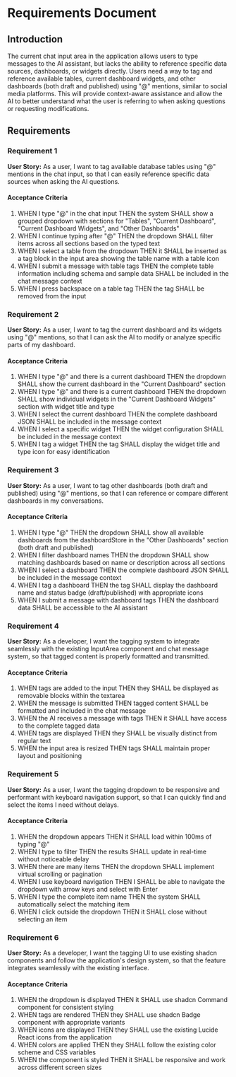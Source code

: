 # Requirements Document

## Introduction

The current chat input area in the application allows users to type messages to the AI assistant, but lacks the ability to reference specific data sources, dashboards, or widgets directly. Users need a way to tag and reference available tables, current dashboard widgets, and other dashboards (both draft and published) using "@" mentions, similar to social media platforms. This will provide context-aware assistance and allow the AI to better understand what the user is referring to when asking questions or requesting modifications.

## Requirements

### Requirement 1

**User Story:** As a user, I want to tag available database tables using "@" mentions in the chat input, so that I can easily reference specific data sources when asking the AI questions.

#### Acceptance Criteria

1. WHEN I type "@" in the chat input THEN the system SHALL show a grouped dropdown with sections for "Tables", "Current Dashboard", "Current Dashboard Widgets", and "Other Dashboards"
2. WHEN I continue typing after "@" THEN the dropdown SHALL filter items across all sections based on the typed text
3. WHEN I select a table from the dropdown THEN it SHALL be inserted as a tag block in the input area showing the table name with a table icon
4. WHEN I submit a message with table tags THEN the complete table information including schema and sample data SHALL be included in the chat message context
5. WHEN I press backspace on a table tag THEN the tag SHALL be removed from the input

### Requirement 2

**User Story:** As a user, I want to tag the current dashboard and its widgets using "@" mentions, so that I can ask the AI to modify or analyze specific parts of my dashboard.

#### Acceptance Criteria

1. WHEN I type "@" and there is a current dashboard THEN the dropdown SHALL show the current dashboard in the "Current Dashboard" section
2. WHEN I type "@" and there is a current dashboard THEN the dropdown SHALL show individual widgets in the "Current Dashboard Widgets" section with widget title and type
3. WHEN I select the current dashboard THEN the complete dashboard JSON SHALL be included in the message context
4. WHEN I select a specific widget THEN the widget configuration SHALL be included in the message context
5. WHEN I tag a widget THEN the tag SHALL display the widget title and type icon for easy identification

### Requirement 3

**User Story:** As a user, I want to tag other dashboards (both draft and published) using "@" mentions, so that I can reference or compare different dashboards in my conversations.

#### Acceptance Criteria

1. WHEN I type "@" THEN the dropdown SHALL show all available dashboards from the dashboardStore in the "Other Dashboards" section (both draft and published)
2. WHEN I filter dashboard names THEN the dropdown SHALL show matching dashboards based on name or description across all sections
3. WHEN I select a dashboard THEN the complete dashboard JSON SHALL be included in the message context
4. WHEN I tag a dashboard THEN the tag SHALL display the dashboard name and status badge (draft/published) with appropriate icons
5. WHEN I submit a message with dashboard tags THEN the dashboard data SHALL be accessible to the AI assistant

### Requirement 4

**User Story:** As a developer, I want the tagging system to integrate seamlessly with the existing InputArea component and chat message system, so that tagged content is properly formatted and transmitted.

#### Acceptance Criteria

1. WHEN tags are added to the input THEN they SHALL be displayed as removable blocks within the textarea
2. WHEN the message is submitted THEN tagged content SHALL be formatted and included in the chat message
3. WHEN the AI receives a message with tags THEN it SHALL have access to the complete tagged data
4. WHEN tags are displayed THEN they SHALL be visually distinct from regular text
5. WHEN the input area is resized THEN tags SHALL maintain proper layout and positioning

### Requirement 5

**User Story:** As a user, I want the tagging dropdown to be responsive and performant with keyboard navigation support, so that I can quickly find and select the items I need without delays.

#### Acceptance Criteria

1. WHEN the dropdown appears THEN it SHALL load within 100ms of typing "@"
2. WHEN I type to filter THEN the results SHALL update in real-time without noticeable delay
3. WHEN there are many items THEN the dropdown SHALL implement virtual scrolling or pagination
4. WHEN I use keyboard navigation THEN I SHALL be able to navigate the dropdown with arrow keys and select with Enter
5. WHEN I type the complete item name THEN the system SHALL automatically select the matching item
6. WHEN I click outside the dropdown THEN it SHALL close without selecting an item

### Requirement 6

**User Story:** As a developer, I want the tagging UI to use existing shadcn components and follow the application's design system, so that the feature integrates seamlessly with the existing interface.

#### Acceptance Criteria

1. WHEN the dropdown is displayed THEN it SHALL use shadcn Command component for consistent styling
2. WHEN tags are rendered THEN they SHALL use shadcn Badge component with appropriate variants
3. WHEN icons are displayed THEN they SHALL use the existing Lucide React icons from the application
4. WHEN colors are applied THEN they SHALL follow the existing color scheme and CSS variables
5. WHEN the component is styled THEN it SHALL be responsive and work across different screen sizes